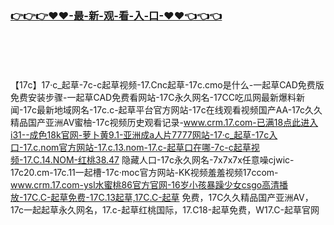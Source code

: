 ### [👉👉👉♥♥-最-新-观-看-入-口-♥♥👈👈👈](https://mrddrm.github.io/17c.html)
<br></br><br></br>
【17c】17·c_起草-7c-c起草视频-17.Cnc起草-17c.cmo是什么-一起草CAD免费版免费安装步骤-一起草CAD免费看网站-17C永久网名-17CC吃瓜网最新爆料新闻-17c最新地域网名-17c.c-起草平台官方网站-17c在线观看视频国产AA-17c久久精品国产亚洲AV蜜柚-17c视频历史观看记录-www.crm.17.com-已满18点此进入i31--成色18k官网-萝卜黄9.1-亚洲成a人片7777网站-17·c_起草-17c入口-17.c.nom官方网站-17.c.13.nom-17.c-起草口在哪-7c-c起草视频-17.C.14.NOM-红桃38.47 隐藏人口-17c永久网名-7x7x7x任意噪cjwic-17c20.cm-17c.11一起槽-17c·moc官方网站-KK视频羞羞视频17ccom-www.crm.17.com-ysl水蜜桃86官方官网-16岁小孩暴躁少女csgo高清播放-17C.C-起草免费-17C.13起草,17C.C-起草 免费，17C久久精品国产亚洲AV，17c一起起草永久网名，17.c-起草红桃国际，17.C18-起草免费，W17.C-起草官网
